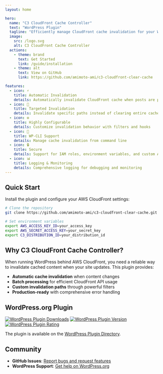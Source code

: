```yaml
---
layout: home

hero:
  name: "C3 CloudFront Cache Controller"
  text: "WordPress Plugin"
  tagline: "Efficiently manage CloudFront cache invalidation for your WordPress site"
  image:
    src: /logo.svg
    alt: C3 CloudFront Cache Controller
  actions:
    - theme: brand
      text: Get Started
      link: /guide/installation
    - theme: alt
      text: View on GitHub
      link: https://github.com/amimoto-ami/c3-cloudfront-clear-cache

features:
  - icon: ⚡
    title: Automatic Invalidation
    details: Automatically invalidate CloudFront cache when posts are published or updated
  - icon: 🎯
    title: Targeted Invalidation
    details: Invalidate specific paths instead of clearing entire cache
  - icon: ⚙️
    title: Highly Configurable
    details: Customize invalidation behavior with filters and hooks
  - icon: 📱
    title: WP-CLI Support
    details: Manage cache invalidation from command line
  - icon: 🔒
    title: Secure
    details: Support for IAM roles, environment variables, and custom AWS implementations
  - icon: 📊
    title: Logging & Monitoring
    details: Comprehensive logging for debugging and monitoring
---
```


## Quick Start

Install the plugin and configure your AWS CloudFront settings:

```bash
# Clone the repository
git clone https://github.com/amimoto-ami/c3-cloudfront-clear-cache.git

# Set environment variables
export AWS_ACCESS_KEY_ID=your_access_key
export AWS_SECRET_ACCESS_KEY=your_secret_key
export C3_DISTRIBUTION_ID=your_distribution_id
```

## Why C3 CloudFront Cache Controller?

When running WordPress behind AWS CloudFront, you need a reliable way to invalidate cached content when your site updates. This plugin provides:

- **Automatic cache invalidation** when content changes
- **Batch processing** for efficient CloudFront API usage
- **Custom invalidation paths** through powerful filters
- **Production-ready** with comprehensive error handling

## WordPress.org Plugin

[![WordPress Plugin Downloads](https://img.shields.io/wordpress/plugin/dt/c3-cloudfront-clear-cache.svg)](https://wordpress.org/plugins/c3-cloudfront-clear-cache/)
[![WordPress Plugin Version](https://img.shields.io/wordpress/v/c3-cloudfront-clear-cache.svg)](https://wordpress.org/plugins/c3-cloudfront-clear-cache/)
[![WordPress Plugin Rating](https://img.shields.io/wordpress/plugin/r/c3-cloudfront-clear-cache.svg)](https://wordpress.org/plugins/c3-cloudfront-clear-cache/)

The plugin is available on the [WordPress Plugin Directory](https://wordpress.org/plugins/c3-cloudfront-clear-cache/).

## Community

- **GitHub Issues**: [Report bugs and request features](https://github.com/amimoto-ami/c3-cloudfront-clear-cache/issues)
- **WordPress Support**: [Get help on WordPress.org](https://wordpress.org/support/plugin/c3-cloudfront-clear-cache/)